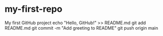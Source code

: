# my-first-repo
My first GitHub project
echo "Hello, GitHub!" >> README.md
git add README.md
git commit -m "Add greeting to README"
git push origin main

